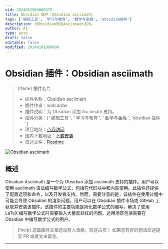 ```yaml
---
uid: 2024052909000375
title: Obsidian 插件：Obsidian asciimath
tags: ['编辑工具', '学习与教育', '数学与金融', 'obsidian插件']
description: 为Obsidian添加Asciimath支持。
author: AI
type: auto
draft: false
editable: false
modified: 20240101000000
---
```


# Obsidian 插件：Obsidian asciimath

> [!Note] 插件名片
> - 插件名称：Obsidian asciimath
> - 插件作者：widcardw
> - 插件说明：为 Obsidian 添加 Asciimath 支持。
> - 插件分类：[' 编辑工具 ', ' 学习与教育 ', ' 数学与金融 ', 'obsidian 插件 ']
> - 项目地址：[点我访问](https://github.com/widcardw/obsidian-asciimath)
> - 国内下载地址：[下载安装](https://pkmer.cn/products/plugin/pluginMarket/?obsidian-asciimath)
> - 自述文件：[Readme](https://ghproxy.net/https://raw.githubusercontent.com/widcardw/obsidian-asciimath/main/README.md)

![Obsidian asciimath](https://cdn.pkmer.cn/covers/obsidian-asciimath.png!pkmer)

## 概述

Obsidian Asciimath 是一个为 Obsidian 添加 asciimath 支持的插件。用户可以使用 asciimath 语法编写数学公式，包括在代码块中和内联使用。此插件还提供了配置选项和命令，以及开发者支持。然而，需要注意的是，该插件在使用过程中可能会导致 Obsidian 的渲染问题。用户可以在 Obsidian 插件市场或 GitHub 上获取并安装该插件。该插件的主要功能是简化数学公式的编写，解决了使用 LaTeX 编写数学公式时需要输入大量反斜杠的问题。适用场景包括需要在 Obsidian 中编写数学公式的用户。

> [!help]
> 这篇插件文章还没有人贡献，欢迎占坑！
> 如果您有好的想法欢迎提交 PR 或者文末留言。

---



